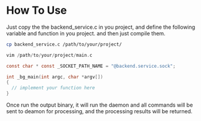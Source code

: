 # How To Use

Just copy the the backend_service.c in you project, and define the following variable and function in you project. and then just compile them.

```bash
cp backend_service.c /path/to/your/project/
```

```C
vim /path/to/your/project/main.c

const char * const _SOCKET_PATH_NAME = "@backend.service.sock";

int _bg_main(int argc, char *argv[])
{
  // implement your function here
}
```

Once run the output binary, it will run the daemon and all commands will be sent to deamon for processing, and the processing results will be returned.
